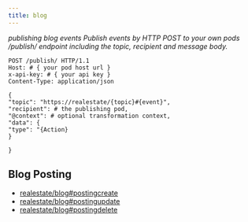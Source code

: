 ```yaml
---
title: blog
---
```


_publishing blog events_
_Publish events by HTTP POST to your own pods /publish/ endpoint including the topic, recipient and message body._

```http
POST /publish/ HTTP/1.1
Host: # { your pod host url }
x-api-key: # { your api key }
Content-Type: application/json

{
"topic": "https://realestate/{topic}#{event}",
"recipient": # the publishing pod,
"@context": # optional transformation context,
"data": {
"type": "{Action}
}

}
```

## Blog Posting

- [realestate/blog#postingcreate](message/blog.create)
- [realestate/blog#postingupdate](message/blog.update)
- [realestate/blog#postingdelete](message/blog.delete)
